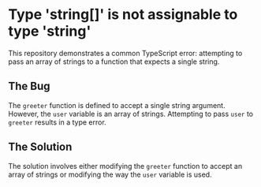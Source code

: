 # Type 'string[]' is not assignable to type 'string'
This repository demonstrates a common TypeScript error: attempting to pass an array of strings to a function that expects a single string.

## The Bug
The `greeter` function is defined to accept a single string argument. However, the `user` variable is an array of strings.  Attempting to pass `user` to `greeter` results in a type error.

## The Solution
The solution involves either modifying the `greeter` function to accept an array of strings or modifying the way the `user` variable is used.